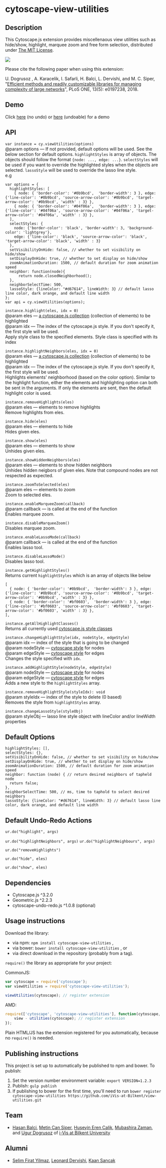 cytoscape-view-utilities
================================================================================

## Description

This Cytoscape.js extension provides miscellenaous view utilities such as hide/show, highlight, marquee zoom and free form selection, distributed under [The MIT License](https://opensource.org/licenses/MIT).

![](view-utilities-extension-demo.gif)

Please cite the following paper when using this extension: 

U. Dogrusoz , A. Karacelik, I. Safarli, H. Balci, L. Dervishi, and M. C. Siper, "[Efficient methods and readily customizable libraries for managing complexity of large networks](https://doi.org/10.1371/journal.pone.0197238)", PLoS ONE, 13(5): e0197238, 2018.

## Demo

Click [here](https://raw.githack.com/iVis-at-Bilkent/cytoscape.js-view-utilities/unstable/demo.html) (no undo) or [here](https://raw.githack.com/iVis-at-Bilkent/cytoscape.js-view-utilities/unstable/demo-undoable.html) (undoable) for a demo

## API

`var instance = cy.viewUtilities(options)` <br />
@param options — If not provided, default options will be used. See the below section for default options.
`highlightStyles` is array of objects. The objects should follow the format `{node: ..., edge: ...}`. `selectStyles` will be used if you want to override the highlighted styles when the objects are selected.
`lassoStyle` will be used to override the lasso line style.<br />
e.g
```
var options = {
  highlightStyles: [
    { node: { 'border-color': '#0b9bcd',  'border-width': 3 }, edge: {'line-color': '#0b9bcd', 'source-arrow-color': '#0b9bcd', 'target-arrow-color': '#0b9bcd', 'width' : 3} },
    { node: { 'border-color': '#04f06a',  'border-width': 3 }, edge: {'line-color': '#04f06a', 'source-arrow-color': '#04f06a', 'target-arrow-color': '#04f06a', 'width' : 3} },
  ],
  selectStyles: { 
    node: {'border-color': 'black', 'border-width': 3, 'background-color': 'lightgrey'}, 
    edge: {'line-color': 'black', 'source-arrow-color': 'black', 'target-arrow-color': 'black', 'width' : 3} 
  },
  setVisibilityOnHide: false, // whether to set visibility on hide/show
  setDisplayOnHide: true, // whether to set display on hide/show
  zoomAnimationDuration: 1500, // default duration for zoom animation speed
  neighbor: function(node){
      return node.closedNeighborhood();
  },
  neighborSelectTime: 500,
  lassoStyle: {lineColor: "#d67614", lineWidth: 3} // default lasso line color, dark orange, and default line width
};
var api = cy.viewUtilities(options);
```

`instance.highlight(eles, idx = 0)` <br />
@param eles — [a cytoscape.js collection](https://js.cytoscape.org/#cy.collection) (collection of elements) to be highlighted <br />
@param idx — The index of the cytoscape.js style. If you don't specify it, the first style will be used. <br />
Apply style class to the specified elements. Style class is specified with its index <br />

`instance.highlightNeighbors(eles, idx = 0)` <br />
@param eles — [a cytoscape.js collection](https://js.cytoscape.org/#cy.collection) (collection of elements) to be highlighted <br />
@param idx — The index of the cytoscape.js style. If you don't specify it, the first style will be used. <br />
Highlights elements' neighborhood (based on the color option). Similar to the highlight function, either the elements and highlighting option can both be sent in the arguments. If only the elements are sent, then the default highlight color is used.

`instance.removeHighlights(eles)` <br />
@param eles — elements to remove highlights <br />
Remove highlights from eles.

`instance.hide(eles)` <br />
@param eles — elements to hide <br />
Hides given eles.

`instance.show(eles)` <br />
@param eles — elements to show <br />
Unhides given eles.

`instance.showHiddenNeighbors(eles)` <br />
@param eles — elements to show hidden neighbors <br />
Unhides hidden neigbors of given eles. Note that compound nodes are not respected as expected.

`instance.zoomToSelected(eles)` <br />
@param eles — elements to zoom <br />
Zoom to selected eles.

`instance.enableMarqueeZoom(callback)` <br />
@param callback — is called at the end of the function <br />
Enables marquee zoom.

`instance.disableMarqueeZoom()` <br />
Disables marquee zoom.

`instance.enableLassoMode(callback)` <br />
@param callback — is called at the end of the function<br />
Enables lasso tool.

`instance.disableLassoMode()` <br />
Disables lasso tool.

`instance.getHighlightStyles()` <br />
Returns current `highlightStyles` which is an array of objects like below
``` 
[
  { node: { 'border-color': '#0b9bcd',  'border-width': 3 }, edge: {'line-color': '#0b9bcd', 'source-arrow-color': '#0b9bcd', 'target-arrow-color': '#0b9bcd', 'width' : 3} },
  { node: { 'border-color': '#bf0603',  'border-width': 3 }, edge: {'line-color': '#bf0603', 'source-arrow-color': '#bf0603', 'target-arrow-color': '#bf0603', 'width' : 3} },
],
```

`instance.getAllHighlightClasses()` <br />
Returns all currently used [cytoscape.js style classes](https://js.cytoscape.org/#selectors/group-class-amp-id) 

`instance.changeHighlightStyle(idx, nodeStyle, edgeStyle) ` <br />
@param idx — index of the style that is going to be changed <br />
@param nodeStyle — [cytoscape style](https://js.cytoscape.org/#style) for nodes <br />
@param edgeStyle — [cytoscape style](https://js.cytoscape.org/#style) for edges <br />
Changes the style specified with `idx`.

`instance.addHighlightStyle(nodeStyle, edgeStyle) ` <br />
@param nodeStyle — [cytoscape style](https://js.cytoscape.org/#style) for nodes <br />
@param edgeStyle — [cytoscape style](https://js.cytoscape.org/#style) for edges <br />
Adds a new style to the `highlightStyles` array.

`instance.removeHighlightStyle(styleIdx): void` <br />
@param styleIdx —  index of the style to delete (0 based) <br />
Removes the style from `highlightStyles` array.

`instance.changeLassoStyle(styleObj) ` <br />
@param styleObj — lasso line style object with lineColor and/or lineWidth properties

## Default Options
```
highlightStyles: [],
selectStyles: {},
setVisibilityOnHide: false, // whether to set visibility on hide/show
setDisplayOnHide: true, // whether to set display on hide/show
zoomAnimationDuration: 1500, // default duration for zoom animation speed
neighbor: function (node) { // return desired neighbors of tapheld node
  return false;
},
neighborSelectTime: 500, // ms, time to taphold to select desired neighbors
lassoStyle: {lineColor: "#d67614", lineWidth: 3} // default lasso line color, dark orange, and default line width
```

## Default Undo-Redo Actions

`ur.do("highlight", args)` 

`ur.do("highlightNeighbors", args)` 
`ur.do("highlightNeighbours", args)` 

`ur.do("removeHighlights")` 

`ur.do("hide", eles)` 

`ur.do("show", eles)` 

## Dependencies

 * Cytoscape.js ^3.2.0
 * Geometric.js ^2.2.3
 * cytoscape-undo-redo.js ^1.0.8 (optional)

## Usage instructions

Download the library:
 * via npm: `npm install cytoscape-view-utilities` , 
 * via bower: `bower install cytoscape-view-utilities` , or
 * via direct download in the repository (probably from a tag).

`require()` the library as appropriate for your project:

CommonJS:

``` js
var cytoscape = require('cytoscape');
var viewUtilities = require('cytoscape-view-utilities');

viewUtilities(cytoscape); // register extension
```

AMD:

``` js
require(['cytoscape', 'cytoscape-view-utilities'], function(cytoscape, view - utilities) {
    view - utilities(cytoscape); // register extension
});
```

Plain HTML/JS has the extension registered for you automatically, because no `require()` is needed.

## Publishing instructions

This project is set up to automatically be published to npm and bower. To publish:

1. Set the version number environment variable: `export VERSION=1.2.3` 
1. Publish: `gulp publish` 
1. If publishing to bower for the first time, you'll need to run `bower register cytoscape-view-utilities https://github.com/iVis-at-Bilkent/view-utilities.git` 

## Team

  + [Hasan Balci](https://github.com/hasanbalci), [Metin Can Siper](https://github.com/metincansiper), [Huseyin Eren Calik](https://github.com/herencalik), [Mubashira Zaman](https://github.com/MobiZaman), and [Ugur Dogrusoz](https://github.com/ugurdogrusoz) of [i-Vis at Bilkent University](http://www.cs.bilkent.edu.tr/~ivis)

## Alumni

  + [Selim Firat Yilmaz](https://github.com/mrsfy), [Leonard Dervishi](https://github.com/leonarddrv), [Kaan Sancak](https://github.com/kaansancak)

